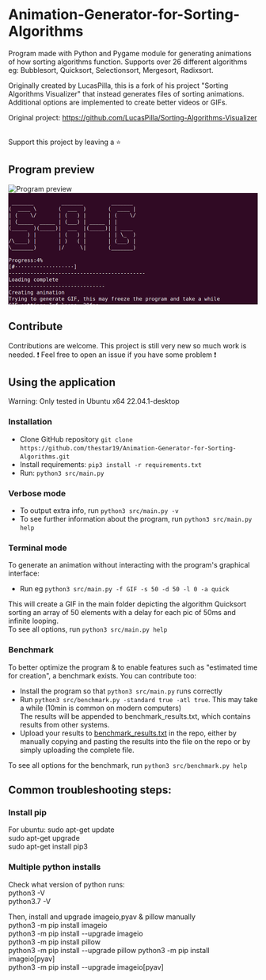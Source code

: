 # Animation-Generator-for-Sorting-Algorithms
Program made with Python and Pygame module for generating animations of how sorting algorithms function.
Supports over 26 different algorithms eg: Bubblesort, Quicksort, Selectionsort, Mergesort, Radixsort.

Originally created by LucasPilla, this is a fork of his project "Sorting Algorithms Visualizer" that instead generates files of sorting animations. Additional options are implemented to create better videos or GIFs.

Original project: https://github.com/LucasPilla/Sorting-Algorithms-Visualizer

 \
Support this project by leaving a :star:

## Program preview
<img src="res/sorting_thumbnail.gif" alt="Program preview" width="450" height=400>

<img src="res/terminal_view.png" alt="Terminal preview" width="520" height=225>

## Contribute
Contributions are welcome. This project is still very new so much work is needed.
:exclamation: Feel free to open an issue if you have some problem :exclamation:

## Using the application
Warning: Only tested in Ubuntu x64 22.04.1-desktop
### Installation
- Clone GitHub repository `git clone https://github.com/thestar19/Animation-Generator-for-Sorting-Algorithms.git`
- Install requirements: `pip3 install -r requirements.txt`
- Run: `python3 src/main.py`
### Verbose mode
- To output extra info, run `python3 src/main.py -v`
- To see further information about the program, run `python3 src/main.py help`
### Terminal mode
To generate an animation without interacting with the program's graphical interface:
- Run eg `python3 src/main.py -f GIF -s 50 -d 50 -l 0 -a quick`
  
This will create a GIF in the main folder depicting the algorithm Quicksort sorting an array of 50 elements with a delay for each pic of 50ms and infinite looping.\
To see all options, run `python3 src/main.py help`
### Benchmark
To better optimize the program & to enable features such as "estimated time for creation", a benchmark exists.
You can contribute too:
- Install the program so that `python3 src/main.py` runs correctly
- Run `python3 src/benchmark.py -standard true -atl true`. This may take a while (10min is common on modern computers) \
    The results will be appended to benchmark_results.txt, which contains results from other systems.
- Upload your results to [benchmark_results.txt](benchmark_results.txt) in the repo, either by manually copying and pasting the results into the file on the repo or by simply uploading the complete file.


To see all options for the benchmark, run `python3 src/benchmark.py help`

## Common troubleshooting steps:
### Install pip
For ubuntu: sudo apt-get update\
            sudo apt-get upgrade\
            sudo apt-get install pip3


### Multiple python installs
Check what version of python runs:\
  python3 -V\
  python3.7 -V
  
Then, install and upgrade imageio,pyav & pillow manually\
  python3 -m pip install imageio\
  python3 -m pip install --upgrade imageio\
  python3 -m pip install pillow\
  python3 -m pip install --upgrade pillow
  python3 -m pip install imageio[pyav]\
  python3 -m pip install --upgrade imageio[pyav]
